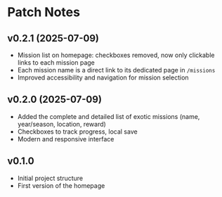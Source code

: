 # Patch Notes

## v0.2.1 (2025-07-09)
- Mission list on homepage: checkboxes removed, now only clickable links to each mission page
- Each mission name is a direct link to its dedicated page in `/missions`
- Improved accessibility and navigation for mission selection

## v0.2.0 (2025-07-09)
- Added the complete and detailed list of exotic missions (name, year/season, location, reward)
- Checkboxes to track progress, local save
- Modern and responsive interface

## v0.1.0
- Initial project structure
- First version of the homepage

